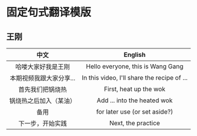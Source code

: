 # 固定句式翻译模版

## 王刚

|          中文           |                   English                   |
| :---------------------: | :-----------------------------------------: |
|   哈喽大家好我是王刚    |      Hello everyone, this is Wang Gang      |
| 本期视频我跟大家分享... | In this video, I'll share the recipe of ... |
|    首先我们把锅烧热     |           First, heat up the wok            |
| 锅烧热之后加入（某油）  |         Add ... into the heated wok         |
|          备用           |        for later use (or set aside?)        |
|    下一步，开始实践     |             Next, the practice              |
